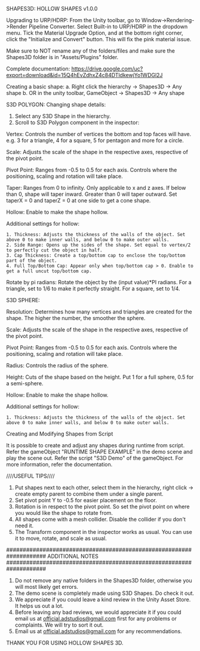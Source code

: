 SHAPES3D: HOLLOW SHAPES v1.0.0

Upgrading to URP/HDRP: From the Unity toolbar, go to Window->Rendering->Render Pipeline Converter. Select Built-in to URP/HDRP in the dropdown menu. Tick the Material Upgrade Option, and at the bottom right corner, click the "Initialize and Convert" button. This will fix the pink material issue.

Make sure to NOT rename any of the folders/files and make sure the Shapes3D folder is in "Assets/Plugins" folder. 

Complete documentation: https://drive.google.com/uc?export=download&id=15Q4hEvZdhxZ4c84DTldkewjYo1WDGl2J

Creating a basic shape:
a. Right click the hierarchy -> Shapes3D -> Any shape
b. OR in the unity toolbar, GameObject -> Shapes3D -> Any shape

S3D POLYGON:
Changing shape details:
1. Select any S3D Shape in the hierarchy.
2. Scroll to S3D Polygon component in the inspector:

Vertex: Controls the number of vertices the bottom and top faces will have. e.g. 3 for a triangle, 4 for a square, 5 for pentagon and more for a circle.

Scale: Adjusts the scale of the shape in the respective axes, respective of the pivot point.

Pivot Point: Ranges from -0.5 to 0.5 for each axis. Controls where the positioning, scaling and rotation will take place.

Taper: Ranges from 0 to infinity. Only applicable to x and z axes. If below than 0, shape will taper inward. Greater than 0 will taper outward. Set taperX = 0 and taperZ = 0 at one side to get a cone shape.

Hollow: Enable to make the shape hollow.

Additional settings for hollow:

	1. Thickness: Adjusts the thickness of the walls of the object. Set above 0 to make inner walls, and below 0 to make outer walls.
	2. Side Range: Opens up the sides of the shape. Set equal to vertex/2 to perfectly cut the object in half.
	3. Cap Thickness: Create a top/bottom cap to enclose the top/bottom part of the object.
	4. Full Top/Bottom Cap: Appear only when top/bottom cap > 0. Enable to get a full uncut top/bottom cap.

Rotate by pi radians: Rotate the object by the (input value)*PI radians. For a triangle, set to 1/6 to make it perfectly straight. For a square, set to 1/4.

S3D SPHERE:

Resolution: Determines how many vertices and triangles are created for the shape. The higher the number, the smoother the sphere.

Scale: Adjusts the scale of the shape in the respective axes, respective of the pivot point.

Pivot Point: Ranges from -0.5 to 0.5 for each axis. Controls where the positioning, scaling and rotation will take place.

Radius: Controls the radius of the sphere.

Height: Cuts of the shape based on the height. Put 1 for a full sphere, 0.5 for a semi-sphere.

Hollow: Enable to make the shape hollow.

Additional settings for hollow:

	1. Thickness: Adjusts the thickness of the walls of the object. Set above 0 to make inner walls, and below 0 to make outer walls.

Creating and Modifying Shapes from Script

It is possible to create and adjust any shapes during runtime from script. Refer the gameObject "RUNTIME SHAPE EXAMPLE" in the demo scene and play the scene out. Refer the script "S3D Demo" of the gameObject. For more information, refer the documentation.

////USEFUL TIPS////
1. Put shapes next to each other, select them in the hierarchy, right click -> create empty parent to combine them under a single parent.
2. Set pivot point Y to -0.5 for easier placement on the floor.
3. Rotation is in respect to the pivot point. So set the pivot point on where you would like the shape to rotate from.
4. All shapes come with a mesh collider. Disable the collider if you don't need it.
5. The Transform component in the inspector works as usual. You can use it to move, rotate, and scale as usual.

####################################################################
ADDITIONAL NOTES
####################################################################
1. Do not remove any native folders in the Shapes3D folder, otherwise you will most likely get errors.
2. The demo scene is completely made using S3D Shapes. Do check it out.
3. We appreciate if you could leave a kind review in the Unity Asset Store. It helps us out a lot.
4. Before leaving any bad reviews, we would appreciate it if you could email us at official.adstudios@gmail.com first for any problems or complaints. We will try to sort it out.
5. Email us at official.adstudios@gmail.com for any recommendations.

THANK YOU FOR USING HOLLOW SHAPES 3D.



